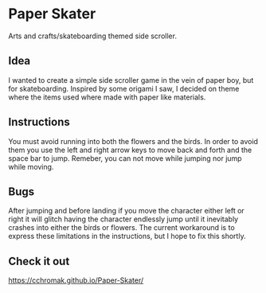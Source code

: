 # Paper Skater
Arts and crafts/skateboarding themed side scroller.

## Idea
I wanted to create a simple side scroller game in the vein of paper boy, but for skateboarding.
Inspired by some origami I saw, I decided on theme where the items used where made with paper
like materials.

## Instructions
You must avoid running into both the flowers and the birds. In order to avoid them you use the
left and right arrow keys to move back and forth and the space bar to jump. Remeber, you can
not move while jumping nor jump while moving.

## Bugs
After jumping and before landing if you move the character either left or right it will glitch
having the character endlessly jump until it inevitably crashes into either the birds or flowers.
The current workaround is to express these limitations in the instructions, but I hope to fix 
this shortly.

## Check it out
https://cchromak.github.io/Paper-Skater/
